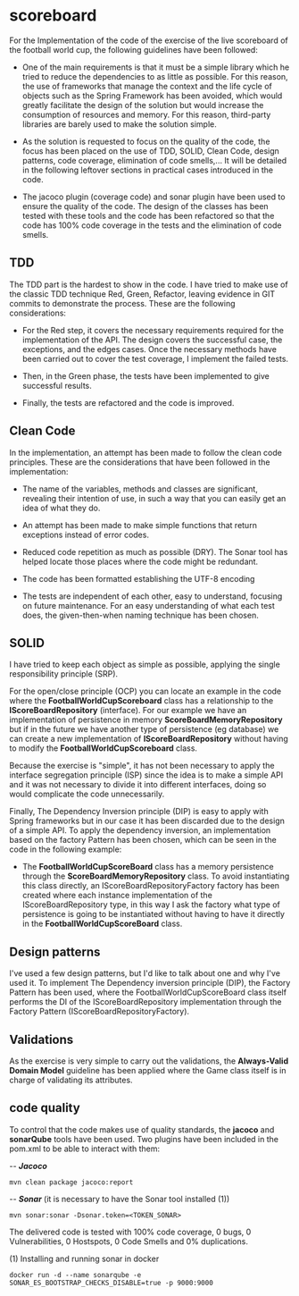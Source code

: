 
# scoreboard

 For the Implementation of the code of the exercise of the live scoreboard of the football world cup, the following guidelines have been followed:

- One of the main requirements is that it must be a simple library which he tried to reduce the dependencies to as little as possible. For this reason, the use of frameworks that manage the context and the life cycle of objects such as the Spring Framework has been avoided, which would greatly facilitate the design of the solution but would increase the consumption of resources and memory.
For this reason, third-party libraries are barely used to make the solution simple.

- As the solution is requested to focus on the quality of the code, the focus has been placed on the use of TDD, SOLID, Clean Code, design patterns, code coverage, elimination of code smells,... It will be detailed in the following leftover sections in practical cases introduced in the code.

- The jacoco  plugin (coverage code) and sonar plugin have been used to ensure the quality of the code. The design of the classes has been tested with these tools and the code has been refactored so that the code has 100% code coverage in the tests and the elimination of code smells.

  
## TDD

The TDD part is the hardest to show in the code. I have tried to make use of the classic TDD technique Red, Green, Refactor, leaving evidence in GIT commits to demonstrate the process. These are the following considerations:

  

- For the Red step, it covers the necessary requirements required for the implementation of the API. The design covers the successful case, the exceptions, and the edges cases. Once the necessary methods have been carried out to cover the test coverage, I implement the failed tests.

- Then, in the Green phase, the tests have been implemented to give successful results.

- Finally, the tests are refactored and the code is improved.

  
## Clean Code

 In the implementation, an attempt has been made to follow the clean code principles. These are the considerations that have been followed in the implementation:

- The name of the variables, methods and classes are significant, revealing their intention of use, in such a way that you can easily get an idea of ​​what they do.

- An attempt has been made to make simple functions that return exceptions instead of error codes.

- Reduced code repetition as much as possible (DRY). The Sonar tool has helped locate those places where the code might be redundant.

- The code has been formatted establishing the UTF-8 encoding

- The tests are independent of each other, easy to understand, focusing on future maintenance. For an easy understanding of what each test does, the given-then-when naming technique has been chosen.

## SOLID

I have tried to keep each object as simple as possible, applying the single responsibility principle (SRP).

For the open/close principle (OCP) you can locate an example in the code where the **FootballWorldCupScoreboard** class has a relationship to the **IScoreBoardRepository** (interface). For our example we have an implementation of persistence in memory **ScoreBoardMemoryRepository** but if in the future we have another type of persistence (eg database) we can create a new implementation of **IScoreBoardRepository** without having to modify the **FootballWorldCupScoreboard** class.

Because the exercise is "simple", it has not been necessary to apply the interface segregation principle (ISP) since the idea is to make a simple API and it was not necessary to divide it into different interfaces, doing so would complicate the code unnecessarily.

Finally, The Dependency Inversion principle (DIP) is easy to apply with Spring frameworks but in our case it has been discarded due to the design of a simple API. To apply the dependency inversion, an implementation based on the factory Pattern has been chosen, which can be seen in the code in the following example:

- The **FootballWorldCupScoreBoard** class has a memory persistence through the **ScoreBoardMemoryRepository** class. To avoid instantiating this class directly, an IScoreBoardRepositoryFactory factory has been created where each instance implementation of the IScoreBoardRepository type, in this way I ask the factory what type of persistence is going to be instantiated without having to have it directly in the **FootballWorldCupScoreBoard** class.


## Design patterns

 I've used a few design patterns, but I'd like to talk about one and why I've used it. To implement The Dependency inversion principle (DIP), the Factory Pattern has been used, where the FootballWorldCupScoreBoard class itself performs the DI of the IScoreBoardRepository implementation through the Factory Pattern (IScoreBoardRepositoryFactory).

  
## Validations

As the exercise is very simple to carry out the validations, the **Always-Valid Domain Model** guideline has been applied where the Game class itself is in charge of validating its attributes.

  
## code quality

 To control that the code makes use of quality standards, the **jacoco** and **sonarQube** tools have been used. Two plugins have been included in the pom.xml to be able to interact with them:

  

-- ***Jacoco***

	mvn clean package jacoco:report

-- ***Sonar*** (it is necessary to have the Sonar tool installed (1))

	mvn sonar:sonar -Dsonar.token=<TOKEN_SONAR>

The delivered code is tested with 100% code coverage, 0 bugs, 0 Vulnerabilities, 0 Hostspots, 0 Code Smells and 0% duplications.

  

(1) Installing and running sonar in docker

	docker run -d --name sonarqube -e SONAR_ES_BOOTSTRAP_CHECKS_DISABLE=true -p 9000:9000
